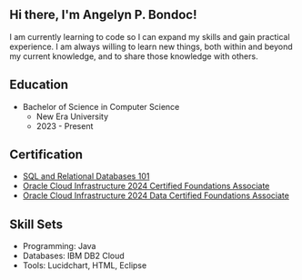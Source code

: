 ## Hi there, I'm Angelyn P. Bondoc! 
I am currently learning to code so I can expand my skills and gain practical experience. 
I am always willing to learn new things, both within and beyond my current knowledge, and to share those knowledge with others.

## Education
- Bachelor of Science in Computer Science
  - New Era University
  - 2023 - Present

## Certification

- [SQL and Relational Databases 101](https://courses.cognitiveclass.ai/certificates/8ed4134e0df940c582bac01b7018d738?fbclid=IwZXh0bgNhZW0CMTEAAR3QvC9k7uHhJreOfh9gGcwJRx1-7BhhunkKeszpR_vFRvrF4Igtr-Xi1cU_aem_QBDv1OYSp_GD93YGP4f8EA)
- [Oracle Cloud Infrastructure 2024 Certified Foundations Associate](https://catalog-education.oracle.com/pls/certview/sharebadge?id=5E457A2000D0A5BD9D483A10E60A857900C449E5681C2F5AD77DED3FF0DD06A0)
- [Oracle Cloud Infrastructure 2024 Data Certified Foundations Associate](https://catalog-education.oracle.com/pls/certview/sharebadge?id=5E457A2000D0A5BD9D483A10E60A8579F0F52A1C7E5B8D21A3A5589ED99BB707) 

## Skill Sets
- Programming: Java
- Databases: IBM DB2 Cloud
- Tools: Lucidchart, HTML, Eclipse
